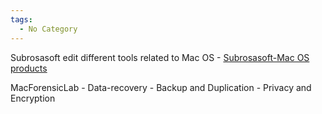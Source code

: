 ```yaml
---
tags:
  - No Category
---
```

Subrosasoft edit different tools related to Mac OS - [Subrosasoft-Mac OS
products](http://www.subrosasoft.com/OSXSoftware/index.php?main_page=index)

MacForensicLab - Data-recovery - Backup and Duplication - Privacy and
Encryption